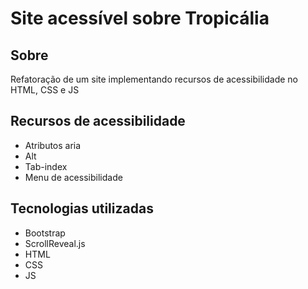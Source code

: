 # Site acessível sobre Tropicália
## Sobre
Refatoração de um site implementando recursos de acessibilidade no HTML, CSS e JS
## Recursos de acessibilidade
- Atributos aria
- Alt
- Tab-index
- Menu de acessibilidade
## Tecnologias utilizadas
- Bootstrap
- ScrollReveal.js
- HTML
- CSS
- JS
